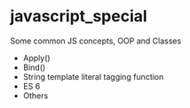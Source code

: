 # javascript_special
Some common JS concepts, OOP and Classes

- Apply()
- Bind()
- String template literal tagging function
- ES 6
- Others
